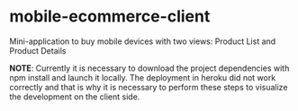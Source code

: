 # mobile-ecommerce-client
Mini-application to buy mobile devices with two views: Product List and Product Details

<b>NOTE</b>: Currently it is necessary to download the project dependencies with npm install and launch it locally. The deployment in heroku did not work correctly and that is why it is necessary to perform these steps to visualize the development on the client side.